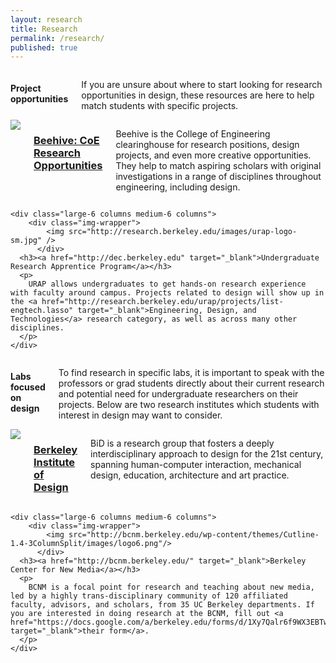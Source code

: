 ```yaml
---
layout: research
title: Research
permalink: /research/
published: true
---
```


<section class="page-content research">

<div class="row">
	<div class="large-12 columns">
		<h4>Project opportunities</h4>
		<p>
			If you are unsure about where to start looking for research opportunities in design, these resources are here to help match students with specific projects.
		</p>
	</div>
	<div class="large-6 columns medium-6 columns">
		<div class="img-wrapper">
		  <img src="../media/beehive.gif" />
		</div>
	  <h3><a href="http://dec.berkeley.edu" target="_blank">Beehive: CoE Research Opportunities</a></h3>
	  <p>
	  	Beehive is the College of Engineering clearinghouse for research positions, design projects, and even more creative opportunities. They help to match aspiring scholars with original investigations in a range of disciplines throughout engineering, including design.
	  </p>
	</div>

	<div class="large-6 columns medium-6 columns">
		<div class="img-wrapper">
		  	<img src="http://research.berkeley.edu/images/urap-logo-sm.jpg" />
		  </div>
	  <h3><a href="http://dec.berkeley.edu" target="_blank">Undergraduate Research Apprentice Program</a></h3>
	  <p>
	  	URAP allows undergraduates to get hands-on research experience with faculty around campus. Projects related to design will show up in the <a href="http://research.berkeley.edu/urap/projects/list-engtech.lasso" target="_blank">Engineering, Design, and Technologies</a> research category, as well as across many other disciplines.
	  </p>
	</div>

</div>


<div class="row row-2">
	<div class="large-12 columns">
		<h4>Labs focused on design</h4>
		<p>
			To find research in specific labs, it is important to speak with the professors or grad students directly about their current research and potential need for undergraduate researchers on their projects. Below are two research institutes which students with interest in design may want to consider.
		</p>
	</div>
	<div class="large-6 columns medium-6 columns">
	  	<div class="img-wrapper bid">
			<img src="http://bid.berkeley.edu/images/bid_logo.gif" />
		</div>
	  <h3><a href="http://bid.berkeley.edu/" target="_blank">Berkeley Institute of Design</a></h3>
	  <p>
	  	BiD is a research group that fosters a deeply interdisciplinary approach to design for the 21st century, spanning human-computer interaction, mechanical design, education, architecture and art practice. 
	  </p>
	</div>

	<div class="large-6 columns medium-6 columns">
		<div class="img-wrapper">
		  	<img src="http://bcnm.berkeley.edu/wp-content/themes/Cutline-1.4-3ColumnSplit/images/logo6.png"/>
		  </div>
	  <h3><a href="http://bcnm.berkeley.edu/" target="_blank">Berkeley Center for New Media</a></h3>
	  <p>
	  	BCNM is a focal point for research and teaching about new media, led by a highly trans-disciplinary community of 120 affiliated faculty, advisors, and scholars, from 35 UC Berkeley departments. If you are interested in doing research at the BCNM, fill out <a href="https://docs.google.com/a/berkeley.edu/forms/d/1Xy7Qalr6f9WX3EBTw8JWmfc_WzbJ9OiJtcFYKwMLqfY/viewform" target="_blank">their form</a>.
	  </p>
	</div>

</div>

</section>
